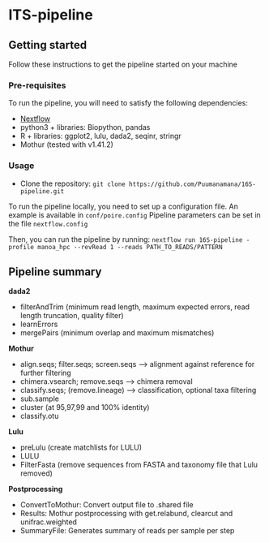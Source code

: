 # ITS-pipeline

## Getting started

Follow these instructions to get the pipeline started on your machine

### Pre-requisites

To run the pipeline, you will need to satisfy the following dependencies:

- [Nextflow](https://www.nextflow.io/docs/latest/getstarted.html)
- python3 + libraries: Biopython, pandas
- R + libraries: ggplot2, lulu, dada2, seqinr, stringr
- Mothur (tested with v1.41.2) 

### Usage

- Clone the repository:
`git clone https://github.com/Puumanamana/16S-pipeline.git`

To run the pipeline locally, you need to set up a configuration file. An example is available in `conf/poire.config`
Pipeline parameters can be set in the file `nextflow.config`

Then, you can run the pipeline by running:
`nextflow run 16S-pipeline -profile manoa_hpc --revRead 1 --reads PATH_TO_READS/PATTERN`

## Pipeline summary

**dada2**
- filterAndTrim (minimum read length, maximum expected errors, read length truncation, quality filter)
- learnErrors
- mergePairs (minimum overlap and maximum mismatches)

**Mothur**
- align.seqs; filter.seqs; screen.seqs  --> alignment against reference for further filtering
- chimera.vsearch; remove.seqs          --> chimera removal
- classify.seqs; (remove.lineage)       --> classification, optional taxa filtering
- sub.sample
- cluster (at 95,97,99 and 100% identity)
- classify.otu

**Lulu**
- preLulu (create matchlists for LULU)
- LULU
- FilterFasta (remove sequences from FASTA and taxonomy file that Lulu removed)

**Postprocessing**
- ConvertToMothur: Convert output file to .shared file
- Results: Mothur postprocessing with get.relabund, clearcut and unifrac.weighted
- SummaryFile: Generates summary of reads per sample per step
